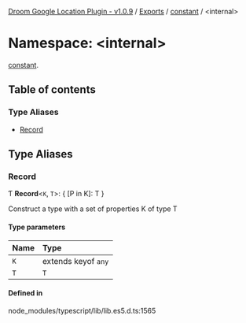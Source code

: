 [Droom Google Location Plugin - v1.0.9](../README.md) / [Exports](../modules.md) / [constant](constant.md) / <internal\>

# Namespace: <internal\>

[constant](constant.md).<internal>

## Table of contents

### Type Aliases

- [Record](constant._internal_.md#record)

## Type Aliases

### Record

Ƭ **Record**<`K`, `T`\>: { [P in K]: T }

Construct a type with a set of properties K of type T

#### Type parameters

| Name | Type |
| :------ | :------ |
| `K` | extends keyof `any` |
| `T` | `T` |

#### Defined in

node_modules/typescript/lib/lib.es5.d.ts:1565
